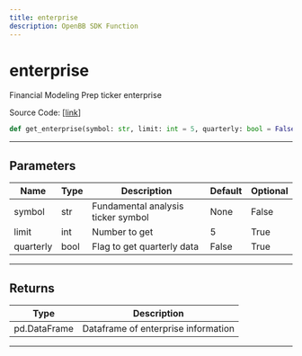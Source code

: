 ```yaml
---
title: enterprise
description: OpenBB SDK Function
---
```


# enterprise

Financial Modeling Prep ticker enterprise

Source Code: [[link](https://github.com/OpenBB-finance/OpenBBTerminal/tree/main/openbb_terminal/stocks/fundamental_analysis/fmp_model.py#L131)]

```python
def get_enterprise(symbol: str, limit: int = 5, quarterly: bool = False) -> pd.DataFrame
```

---

## Parameters

| Name | Type | Description | Default | Optional |
| ---- | ---- | ----------- | ------- | -------- |
| symbol | str | Fundamental analysis ticker symbol | None | False |
| limit | int | Number to get | 5 | True |
| quarterly | bool | Flag to get quarterly data | False | True |


---

## Returns

| Type | Description |
| ---- | ----------- |
| pd.DataFrame | Dataframe of enterprise information |
---

